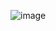 ![image](https://github.com/RoshanYeah/Project-201/assets/98729871/1ecd7d2f-eb9a-4937-aa91-3391d2049ff9)
